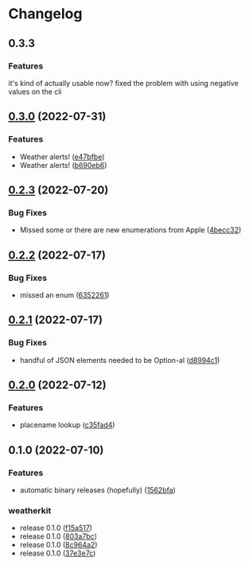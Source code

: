 
# Changelog

## 0.3.3

### Features

it's kind of actually usable now? fixed the problem with using negative values on the cli


## [0.3.0](https://github.com/hrbrmstr/weatherkit-rust/compare/v0.2.3...v0.3.0) (2022-07-31)


### Features

* Weather alerts! ([e47bfbe](https://github.com/hrbrmstr/weatherkit-rust/commit/e47bfbe3c207ddc99ab76a29dffad96a965e2ffb))
* Weather alerts! ([b690eb6](https://github.com/hrbrmstr/weatherkit-rust/commit/b690eb6d6bff8c252cd53818c4a3f2d7e9a02b36))

## [0.2.3](https://github.com/hrbrmstr/weatherkit-rust/compare/v0.2.2...v0.2.3) (2022-07-20)


### Bug Fixes

* Missed some or there are new enumerations from Apple ([4becc32](https://github.com/hrbrmstr/weatherkit-rust/commit/4becc32c6831560f8d75ce98d8900a0b61d767ab))

## [0.2.2](https://github.com/hrbrmstr/weatherkit-rust/compare/v0.2.1...v0.2.2) (2022-07-17)


### Bug Fixes

* missed an enum ([6352261](https://github.com/hrbrmstr/weatherkit-rust/commit/6352261cedecfdca464364a9ee536fe3493e9b1a))

## [0.2.1](https://github.com/hrbrmstr/weatherkit-rust/compare/v0.2.0...v0.2.1) (2022-07-17)


### Bug Fixes

* handful of JSON elements needed to be Option-al ([d8994c1](https://github.com/hrbrmstr/weatherkit-rust/commit/d8994c1b14dad03634645bb74625d5d2da879490))

## [0.2.0](https://github.com/hrbrmstr/weatherkit-rust/compare/v0.1.0...v0.2.0) (2022-07-12)


### Features

* placename lookup ([c35fad4](https://github.com/hrbrmstr/weatherkit-rust/commit/c35fad4b3b046fa73af663eab346bbd3ef3c2e72))

## 0.1.0 (2022-07-10)


### Features

* automatic binary releases (hopefully) ([1562bfa](https://github.com/hrbrmstr/weatherkit-rust/commit/1562bfa8855affd182f0ca186c20f7bc8120a544))


### weatherkit

* release 0.1.0 ([f15a517](https://github.com/hrbrmstr/weatherkit-rust/commit/f15a5170f05267a9c3671b2294a1898cdad366a4))
* release 0.1.0 ([803a7bc](https://github.com/hrbrmstr/weatherkit-rust/commit/803a7bc65571520e0fdf134fab047d5405b96493))
* release 0.1.0 ([8c964a2](https://github.com/hrbrmstr/weatherkit-rust/commit/8c964a20531bff2162035494e46c8ae4118e4291))
* release 0.1.0 ([37e3e7c](https://github.com/hrbrmstr/weatherkit-rust/commit/37e3e7cd720dab1e12e72e5784957fe12bd20a9f))
